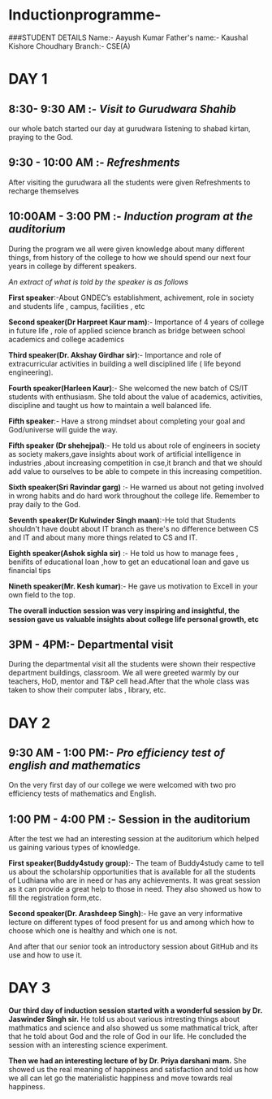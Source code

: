




# Inductionprogramme-

###STUDENT DETAILS 
Name:- Aayush Kumar 
Father's name:- Kaushal Kishore Choudhary 
Branch:- CSE(A)


# DAY 1

## 8:30- 9:30 AM :- *Visit to Gurudwara Shahib*
our whole batch started our day at gurudwara listening to shabad kirtan, praying to the God.

## 9:30 - 10:00 AM :- *Refreshments* 
After visiting the gurudwara all the students were given Refreshments to recharge themselves 

## 10:00AM - 3:00 PM :- *Induction program at the auditorium*


During the program we all were given knowledge about many different things, from history of the college to how we should spend our next four years in college by different speakers.

*An extract of what is told by the speaker is as follows*




**First speaker**:-About GNDEC’s establishment, achivement, role in society and students life , campus, facilities , etc 


**Second speaker(Dr Harpreet Kaur mam)**:- Importance of 4 years of college in future life , role of applied science branch as bridge between school academics and college academics 


**Third speaker(Dr. Akshay Girdhar sir)**:- Importance and role of extracurricular activities in building a well disciplined life ( life beyond engineering).



**Fourth speaker(Harleen Kaur)**:- She welcomed the new batch of CS/IT students with enthusiasm. She told about the value of academics, activities, discipline and taught us how to maintain a well balanced life.


**Fifth speaker**:- Have a strong mindset about completing your goal and God/universe will guide the way.


**Fifth speaker (Dr shehejpal)**:- He told us about role of engineers in society as society makers,gave insights about work of  artificial intelligence in industries ,about increasing competition in cse,it branch and that we should add value to ourselves to be able to compete in this increasing competition.


**Sixth speaker(Sri Ravindar garg)** :- He warned us about not geting involved in wrong habits and do hard work throughout the college life. Remember to pray daily to the God.


**Seventh speaker(Dr Kulwinder Singh maan)**:-He told that Students shouldn't have doubt about IT branch as there's no difference between CS and IT and about many more things related to CS and IT.


**Eighth speaker(Ashok sighla sir)** :- He told us how to manage fees , benifits of educational loan ,how to get an educational loan and gave us financial tips 


**Nineth speaker(Mr. Kesh kumar)**:- He gave us motivation to Excell in your own field to the top.


**The overall induction session was very inspiring and insightful, the session gave us valuable insights about college life personal growth, etc**

## 3PM - 4PM:- Departmental visit 
During the departmental visit all the students were shown their respective department buildings, classroom. We all were greeted warmly by our teachers, HoD, mentor and T&P cell head.After that the whole class was taken to show their computer labs , library, etc.

# DAY 2 

## 9:30 AM - 1:00 PM:- *Pro efficiency test of english and mathematics*
On the very first day of our college we were welcomed with two pro efficiency tests of mathematics and English.

## 1:00 PM - 4:00 PM :- Session in the auditorium 
After the test we had an interesting session at the auditorium which helped us gaining various types of knowledge.

**First speaker(Buddy4study group)**:- The team of Buddy4study came to tell us about the scholarship opportunities that is available for all the students of Ludhiana who are in need or has any achievements. It was great session as it can provide a great help to those in need. They also showed us how to fill the registration form,etc.

**Second speaker(Dr. Arashdeep Singh)**:- 
He gave an very informative lecture on different types of food present for us and among which how to choose which one is healthy and which one is not. 

And after that our senior took an introductory session about GitHub and its use and how to use it.

# DAY 3 

**Our third day of induction session started with a wonderful session by Dr. Jaswinder Singh sir.** He told us about various intresting things about mathmatics and science and also showed us some mathmatical trick, after that he told about God and the role of God in our life. He concluded the session with an interesting science experiment.

**Then we had an interesting lecture of by Dr. Priya darshani mam.** She showed us the real meaning of happiness and satisfaction and told us how we all can let go the materialistic happiness and move towards real happiness.









